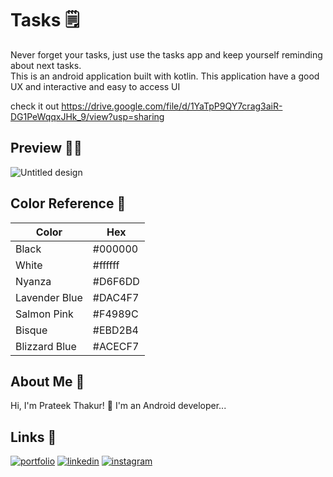 
# Tasks 🗒️

Never forget your tasks, just use the tasks app and keep yourself reminding about next tasks.<br>
This is an android application built with kotlin. This application have a good UX and interactive and easy to access UI

check it out https://drive.google.com/file/d/1YaTpP9QY7crag3aiR-DG1PeWqqxJHk_9/view?usp=sharing

## Preview ✌🏻
![Untitled design](https://user-images.githubusercontent.com/67188426/213861547-d7d49f5f-bea3-4920-849d-58aef411d419.jpg)



## Color Reference 🎨

| Color             | Hex                                                                |
| ----------------- | ------------------------------------------------------------------ |
| Black | #000000 |
| White | #ffffff |
| Nyanza| #D6F6DD |
| Lavender Blue| #DAC4F7 |
| Salmon Pink| #F4989C |
| Bisque| #EBD2B4 |
| Blizzard Blue| #ACECF7 |

##  About Me 🚀
Hi, I'm Prateek Thakur! 👋
I'm an Android developer...


##  Links 🔗
[![portfolio](https://img.shields.io/badge/my_portfolio-000?style=for-the-badge&logo=ko-fi&logoColor=white)](https://prateekthakur272.github.io)
[![linkedin](https://img.shields.io/badge/linkedin-0A66C2?style=for-the-badge&logo=linkedin&logoColor=white)](https://www.linkedin.com/in/prateek-thakur-452127216/)
[![instagram](https://img.shields.io/badge/instagram-1DA1F2?style=for-the-badge&logo=instagram&logoColor=white)](https://instagram.com/prateek_._thakur)

